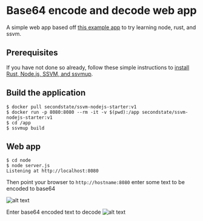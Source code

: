 # Base64 encode and decode web app

A simple web app based off [this example app](https://github.com/second-state/wasm-learning/tree/master/nodejs/quadratic) to try learning node, rust, and ssvm.

## Prerequisites

If you have not done so already, follow these simple instructions to [install Rust, Node.js, SSVM, and ssvmup](https://www.secondstate.io/articles/setup-rust-nodejs/).


## Build the application

```
$ docker pull secondstate/ssvm-nodejs-starter:v1
$ docker run -p 8080:8080 --rm -it -v $(pwd):/app secondstate/ssvm-nodejs-starter:v1
$ cd /app
$ ssvmup build
```


## Web app

```
$ cd node
$ node server.js
Listening at http://localhost:8080
```

Then point your browser to `http://hostname:8080` enter some text to be encoded to base64  

![alt text](https://github.com/nizam0906/wasm64/blob/master/pics/ec.png?raw=true)

Enter base64 encoded text to decode
![alt text](https://github.com/nizam0906/wasm64/blob/master/pics/dc.png?raw=true)
